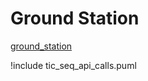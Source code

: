 # Ground Station

[ground_station](uml/giraffe_software_topology.puml)

!include tic_seq_api_calls.puml
